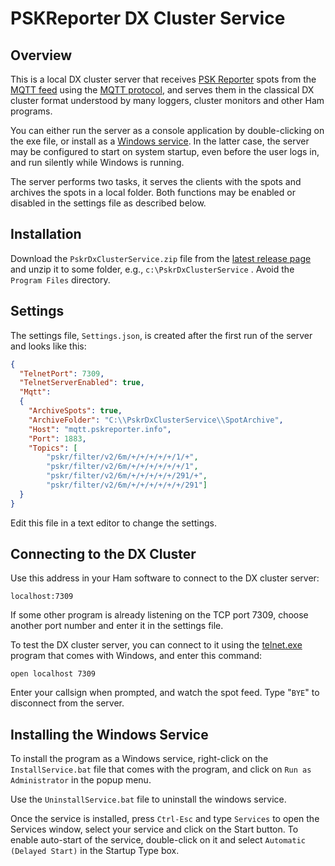# PSKReporter DX Cluster Service

## Overview

This is a local DX cluster server that receives
[PSK Reporter](https://www.pskreporter.info/)
spots from the
[MQTT feed](http://samburns.uk/)
using the
[MQTT protocol](https://www.hivemq.com/blog/mqtt-essentials-wrap-up/),
and serves them in the classical DX cluster format understood by many
loggers, cluster monitors and other Ham programs.

You can either run the server as a console application by double-clicking on the exe file,
or install as a
[Windows service](https://stackify.com/what-are-windows-services/). In the latter case, the
server may be configured to start on system startup, even before the user logs in, and
run silently while Windows is running.

The server performs two tasks, it serves the clients with the spots and archives the spots
in a local folder.  Both functions may be enabled or disabled in the settings file as described below.

## Installation

Download the `PskrDxClusterService.zip` file from the
[latest release page](https://github.com/VE3NEA/PskrDxClusterService/releases/latest)
and unzip it to some folder, e.g., `c:\PskrDxClusterService` . Avoid the `Program Files` directory.

## Settings

The settings file, `Settings.json`, is created after the first run of the server and looks like this:

```json
{
  "TelnetPort": 7309,
  "TelnetServerEnabled": true,
  "Mqtt":
  {
    "ArchiveSpots": true,
    "ArchiveFolder": "C:\\PskrDxClusterService\\SpotArchive",
    "Host": "mqtt.pskreporter.info",
    "Port": 1883,
    "Topics": [
        "pskr/filter/v2/6m/+/+/+/+/+/1/+", 
        "pskr/filter/v2/6m/+/+/+/+/+/+/1", 
        "pskr/filter/v2/6m/+/+/+/+/+/291/+", 
        "pskr/filter/v2/6m/+/+/+/+/+/+/291"]
  }
}
```

Edit this file in a text editor to change the settings.

## Connecting to the DX Cluster

Use this address in your Ham software to connect to the DX cluster server:

`localhost:7309`

If some other program is already listening on the TCP port 7309, choose another port number and enter it in the settings file.

To test the DX cluster server, you can connect to it using the
[telnet.exe](https://social.technet.microsoft.com/wiki/contents/articles/38433.windows-10-enabling-telnet-client.aspx)
program that comes with Windows, and enter this command:

`open localhost 7309`

Enter your callsign when prompted, and watch the spot feed. Type "`BYE`" to disconnect from the server.

## Installing the Windows Service

To install the program as a Windows service, right-click on the `InstallService.bat` file that comes with the program, and click on `Run as Administrator` in the popup menu.

Use the `UninstallService.bat` file to uninstall the windows service.

Once the service is installed, press `Ctrl-Esc` and type `Services` to open the Services window, select your service and click on the Start button. To enable auto-start of the service, double-click on it and select `Automatic (Delayed Start)` in the Startup Type box.
